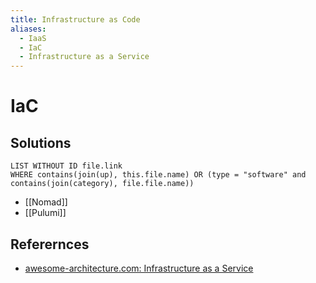 ```yaml
---
title: Infrastructure as Code
aliases:
  - IaaS
  - IaC
  - Infrastructure as a Service
---
```

# IaC

## Solutions

```dataview
LIST WITHOUT ID file.link
WHERE contains(join(up), this.file.name) OR (type = "software" and contains(join(category), file.file.name))
```
- [[Nomad]]
- [[Pulumi]]

## Referernces

- [awesome-architecture.com: Infrastructure as a Service](https://awesome-architecture.com/iaas/iaas/)